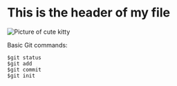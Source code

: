 # This is the header of my file
![Picture of cute kitty](https://user-images.githubusercontent.com/107654811/186309454-380e18f3-a2a8-4a9b-b7d0-8d2659e522cf.png)

Basic Git commands:
```
$git status
$git add
$git commit
$git init
```
